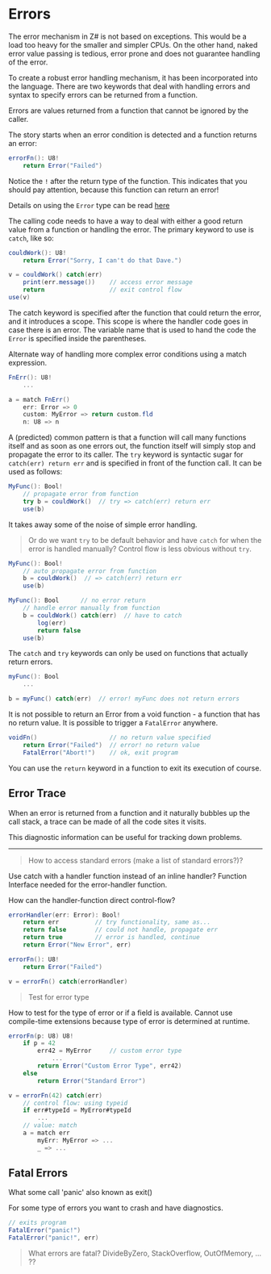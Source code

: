 # Errors

The error mechanism in Z# is not based on exceptions. This would be a load too heavy for the smaller and simpler CPUs. On the other hand, naked error value passing is tedious, error prone and does not guarantee handling of the error.

To create a robust error handling mechanism, it has been incorporated into the language. There are two keywords that deal with handling errors and syntax to specify errors can be returned from a function.

Errors are values returned from a function that cannot be ignored by the caller.

The story starts when an error condition is detected and a function returns an error:

```C#
errorFn(): U8!
    return Error("Failed")
```

Notice the `!` after the return type of the function. This indicates that you should pay attention, because this function can return an error!

Details on using the `Error` type can be read [here]('../types/error.md')

The calling code needs to have a way to deal with either a good return value from a function or handling the error. The primary keyword to use is `catch`, like so:

```C#
couldWork(): U8!
    return Error("Sorry, I can't do that Dave.")

v = couldWork() catch(err)
    print(err.message())    // access error message
    return                  // exit control flow
use(v)
```

The catch keyword is specified after the function that could return the error, and it introduces a scope. This scope is where the handler code goes in case there is an error. The variable name that is used to hand the code the `Error` is specified inside the parentheses.

Alternate way of handling more complex error conditions using a match expression.

```csharp
FnErr(): U8!
    ...

a = match FnErr()
    err: Error => 0
    custom: MyError => return custom.fld
    n: U8 => n
```

A (predicted) common pattern is that a function will call many functions itself and as soon as one errors out, the function itself will simply stop and propagate the error to its caller. The `try` keyword is syntactic sugar for `catch(err) return err` and is specified in front of the function call. It can be used as follows:

```C#
MyFunc(): Bool!
    // propagate error from function
    try b = couldWork()  // try => catch(err) return err
    use(b)
```

It takes away some of the noise of simple error handling.

> Or do we want `try` to be default behavior and have `catch` for when the error is handled manually? Control flow is less obvious without `try`.

```C#
MyFunc(): Bool!
    // auto propagate error from function
    b = couldWork()  // => catch(err) return err
    use(b)

MyFunc(): Bool      // no error return
    // handle error manually from function
    b = couldWork() catch(err)  // have to catch
        log(err)
        return false
    use(b)
```

The `catch` and `try` keywords can only be used on functions that actually return errors.

```C#
myFunc(): Bool
    ...

b = myFunc() catch(err)  // error! myFunc does not return errors
```

It is not possible to return an Error from a void function - a function that has no return value. It is possible to trigger a `FatalError` anywhere.

```C#
voidFn()                    // no return value specified
    return Error("Failed")  // error! no return value
    FatalError("Abort!")    // ok, exit program
```

You can use the `return` keyword in a function to exit its execution of course.

## Error Trace

When an error is returned from a function and it naturally bubbles up the call stack, a trace can be made of all the code sites it visits.

This diagnostic information can be useful for tracking down problems.

---

> How to access standard errors (make a list of standard errors?)?

Use catch with a handler function instead of an inline handler? Function Interface needed for the error-handler function.

How can the handler-function direct control-flow?

```C#
errorHandler(err: Error): Bool!
    return err          // try functionality, same as...
    return false        // could not handle, propagate err
    return true         // error is handled, continue
    return Error("New Error", err)

errorFn(): U8!
    return Error("Failed")

v = errorFn() catch(errorHandler)
```

> Test for error type

How to test for the type of error or if a field is available.
Cannot use compile-time extensions because type of error is determined at runtime.

```C#
errorFn(p: U8) U8!
    if p = 42
        err42 = MyError     // custom error type
            ...
        return Error("Custom Error Type", err42)
    else
        return Error("Standard Error")

v = errorFn(42) catch(err)
    // control flow: using typeid
    if err#typeId = MyError#typeId
        ...
    // value: match
    a = match err
        myErr: MyError => ...
        _ => ...
```

## Fatal Errors

What some call 'panic' also known as exit()

For some type of errors you want to crash and have diagnostics.

```C#
// exits program
FatalError("panic!")
FatalError("panic!", err)
```

> What errors are fatal? DivideByZero, StackOverflow, OutOfMemory, ... ??
